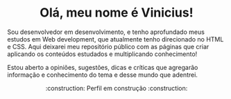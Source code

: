 <h1 align="center">Olá, meu nome é Vinicius!</h1>
<p align="left">          
Sou desenvolvedor em desenvolvimento, e tenho aprofundado meus estudos em Web development, que atualmente tenho direcionado no HTML e CSS. Aqui deixarei meu repositório público com as páginas que criar aplicando os conteúdos estudados e multiplicando conhecimento!
</p>
<p align="left"> 
Estou aberto a opiniões, sugestões, dicas e críticas que agregarão informação e conhecimento do tema e desse mundo que adentrei.
</p>
 
<p align="center"> 
:construction:  Perfil em construção  :construction:
</p>
